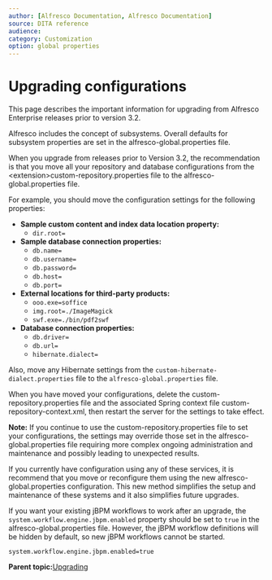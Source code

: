 ```yaml
---
author: [Alfresco Documentation, Alfresco Documentation]
source: DITA reference
audience: 
category: Customization
option: global properties
---
```


# Upgrading configurations

This page describes the important information for upgrading from Alfresco Enterprise releases prior to version 3.2.

Alfresco includes the concept of subsystems. Overall defaults for subsystem properties are set in the alfresco-global.properties file.

When you upgrade from releases prior to Version 3.2, the recommendation is that you move all your repository and database configurations from the <extension\>custom-repository.properties file to the alfresco-global.properties file.

For example, you should move the configuration settings for the following properties:

-   **Sample custom content and index data location property:**
    -   `dir.root=`
-   **Sample database connection properties:**
    -   `db.name=`
    -   `db.username=`
    -   `db.password=`
    -   `db.host=`
    -   `db.port=`
-   **External locations for third-party products:**
    -   `ooo.exe=soffice`
    -   `img.root=./ImageMagick`
    -   `swf.exe=./bin/pdf2swf`
-   **Database connection properties:**
    -   `db.driver=`
    -   `db.url=`
    -   `hibernate.dialect=`

Also, move any Hibernate settings from the `custom-hibernate-dialect.properties` file to the `alfresco-global.properties` file.

When you have moved your configurations, delete the custom-repository.properties file and the associated Spring context file custom-repository-context.xml, then restart the server for the settings to take effect.

**Note:** If you continue to use the custom-repository.properties file to set your configurations, the settings may override those set in the alfresco-global.properties file requiring more complex ongoing administration and maintenance and possibly leading to unexpected results.

If you currently have configuration using any of these services, it is recommend that you move or reconfigure them using the new alfresco-global.properties configuration. This new method simplifies the setup and maintenance of these systems and it also simplifies future upgrades.

If you want your existing jBPM workflows to work after an upgrade, the `system.workflow.engine.jbpm.enabled` property should be set to `true` in the alfresco-global.properties file. However, the jBPM workflow definitions will be hidden by default, so new jBPM workflows cannot be started.

```
system.workflow.engine.jbpm.enabled=true
```

**Parent topic:**[Upgrading](../concepts/ch-upgrade.md)

